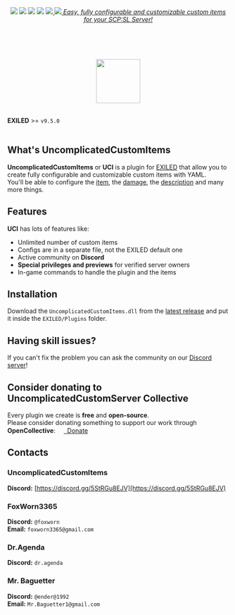 <div align="center"><a href="https://github.com/Mr-Baguetter/UncomplicatedCustomItems/releases/latest"><img src="https://img.shields.io/github/v/release/Mr-Baguetter/UncomplicatedCustomItems"></a> <a href="https://github.com/Mr-Baguetter/UncomplicatedCustomItems/releases/latest"><img src="https://img.shields.io/github/downloads/Mr-Baguetter/UncomplicatedCustomItems/total"></a> <a href="https://github.com/Mr-Baguetter/UncomplicatedCustomItems/pulls"><img src="https://img.shields.io/github/issues-pr/Mr-Baguetter/UncomplicatedCustomItems"></a> <a href="https://github.com/Mr-Baguetter/UncomplicatedCustomItems/pulls"><img src="https://img.shields.io/github/issues-pr-closed/Mr-Baguetter/UncomplicatedCustomItems"></a> <a href="https://github.com/Mr-Baguetter/UncomplicatedCustomItems/commits/main/"><img src="https://badgen.net/github/commits/Mr-Baguetter/UncomplicatedCustomItems/master">

  <img src="https://raw.githubusercontent.com/UncomplicatedCustomServer/UncomplicatedCustomItems/refs/heads/resources/uci_promo_banner.png">
  <i>Easy, fully configurable and customizable custom items for your SCP:SL Server!</i>

  <br><br>
  <br><br>
    <a href='https://discord.gg/5StRGu8EJV'><img src='https://www.allkpop.com/upload/2021/01/content/262046/1611711962-discord-button.png' height="100"></a>
  <br><br>
</div>

**EXILED** >= `v9.5.0`
<br><br>

## What's UncomplicatedCustomItems
**UncomplicatedCustomItems** or **UCI** is a plugin for [EXILED](https://github.com/ExMod-Team/EXILED) that allow you to create fully configurable and customizable custom items with YAML.\
You'll be able to configure the <ins>item</ins>, the <ins>damage</ins>, the <ins>description</ins> and many more things. 

## Features
**UCI** has lots of features like:
- Unlimited number of custom items
- Configs are in a separate file, not the EXILED default one
- Active community on **Discord**
- __Special privileges and previews__ for verified server owners
- In-game commands to handle the plugin and the items

## Installation
Download the `UncomplicatedCustomItems.dll` from the [latest release](https://github.com/Mr-Baguetter/UncomplicatedCustomItemss/releases/latest) and put it inside the `EXILED/Plugins` folder.

## Having skill issues?
If you can't fix the problem you can ask the community on our [Discord server](https://discord.gg/5StRGu8EJV)!

## Consider donating to UncomplicatedCustomServer Collective
Every plugin we create is **free** and **open-source**.\
Please consider donating something to support our work through **OpenCollective**: 
<a href="https://opencollective.com/ucs"><img height="15" src="https://raw.githubusercontent.com/UncomplicatedCustomServer/UncomplicatedCustomRoles/refs/heads/resources/oc_icon.png">&nbsp;&nbsp;Donate</a>

## Contacts
### UncomplicatedCustomItems
  **Discord:** [https://discord.gg/5StRGu8EJV](https://discord.gg/5StRGu8EJV)

### FoxWorn3365
  **Discord:** `@foxworn`\
  **Email:** `foxworn3365@gmail.com`
### Dr.Agenda
  **Discord:** `dr.agenda`
### Mr. Baguetter
  **Discord:** `@ender@1992`\
  **Email:** `Mr.Baguetter1@gmail.com`
